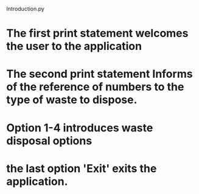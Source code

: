 Introduction.py

# The first print statement welcomes the user to the application

# The second print statement Informs of the reference of numbers to the type of waste to dispose.

# Option 1-4 introduces waste disposal options

# the last option 'Exit' exits the application.
